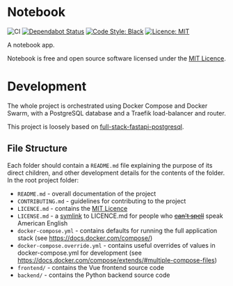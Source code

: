 # Notebook

![CI](https://github.com/retnikt/notebook/workflows/CI/badge.svg?branch=master)
[![Dependabot Status](https://api.dependabot.com/badges/status?host=github&repo=retnikt/notebook)](https://dependabot.com)
[![Code Style: Black](https://img.shields.io/badge/code_style-black-000000)](https://github.com/psf/black)
[![Licence: MIT](https://img.shields.io/badge/licence-MIT-green)](https://opensource.org/licenses/mit-license.html)

A notebook app.

Notebook is free and open source software licensed under the [MIT Licence](https://opensource.org/licenses/mit-license.html).

# Development
The whole project is orchestrated using Docker Compose and Docker Swarm, with a PostgreSQL
database and a Traefik load-balancer and router.

This project is loosely based on [full-stack-fastapi-postgresql](https://github.com/tiangolo/full-stack-fastapi-postgresql).

## File Structure
Each folder should contain a `README.md` file explaining the purpose of its direct children, and other development details for the contents of the folder. In the root project folder:

- `README.md` - overall documentation of the project
- `CONTRIBUTING.md` - guidelines for contributing to the project
- `LICENCE.md` - contains the [MIT Licence](https://opensource.org/licenses/mit-license.html)
- `LICENSE.md` - a [symlink](https://en.wikipedia.org/wiki/Symbolic_link) to LICENCE.md for people who [~~can't spell~~](https://www.grammarly.com/blog/licence-license/) speak American English
- `docker-compose.yml` - contains defaults for running the full application stack (see https://docs.docker.com/compose/)
- `docker-compose.override.yml` - contains useful overrides of values in docker-compose.yml for development (see https://docs.docker.com/compose/extends/#multiple-compose-files)
- `frontend/` - contains the Vue frontend source code
- `backend/` - contains the Python backend source code

<!--
## Frontend
The frontend is written in Vue.js with TypeScript, with Vuex for state, Vue router, and Vuetify for UI. You will need [Node.js](https://nodejs.org) 12 ([NVM](https://github.com/nvm-sh/nvm) is recommended), [Yarn](https://yarnpkg.com/), [Docker](https://docs.docker.com/get-docker/), and [Docker Compose](https://docs.docker.com/compose/). To begin development, run `yarn install` in the frontend directory, then `npm run serve`. To run the backend as well, use `docker-compose up --scale frontend=0 -d`. This starts all the necessary backend containers but disables the frontend, as live reloading using the [Webpack Dev Server](https://webpack.org/) is not (easily) possible in Docker.
-->
